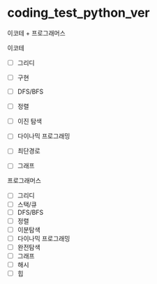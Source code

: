 # coding_test_python_ver 

이코테 + 프로그래머스 

이코테 
- [ ]  그리디
- [ ]  구현
- [ ]  DFS/BFS
- [ ]  정렬
- [ ]  이진 탐색
- [ ]  다이나믹 프로그래밍
- [ ]  최단경로
- [ ]  그래프


프로그래머스
- [ ] 그리디
- [ ] 스택/큐
- [ ] DFS/BFS
- [ ] 정렬
- [ ] 이분탐색
- [ ] 다이나믹 프로그래밍
- [ ] 완전탐색 
- [ ] 그래프
- [ ] 해시
- [ ] 힙
